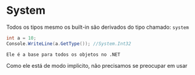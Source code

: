 # System

Todos os tipos mesmo os built-in são derivados do tipo chamado: `system`

```c#
int a = 10;
Console.WriteLine(a.GetType()); //System.Int32
```

    Ele é a base para todos os objetos no .NET

Como ele está de modo implicito, não precisamos se preocupar em usar

